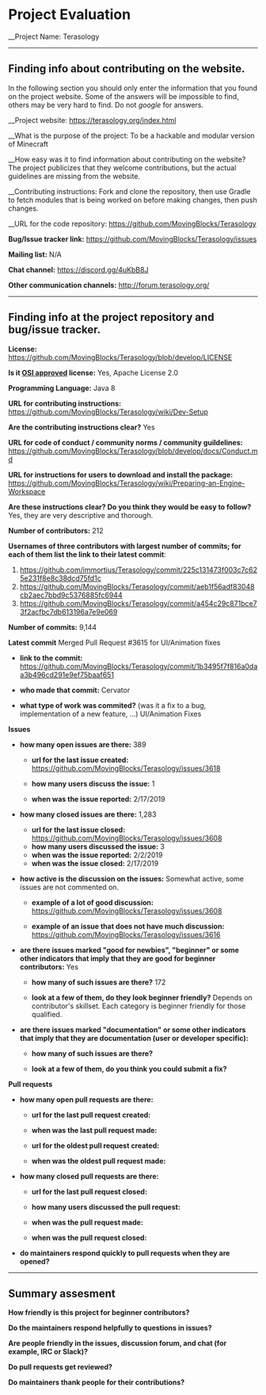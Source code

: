 # Project Evaluation 



__Project Name: Terasology


---

## Finding info about contributing on the website.

In the following section you should only enter the information that you
found on the project website. Some of the answers will be impossible to find, others
may be very hard to find. Do not _google_ for answers.

__Project website: https://terasology.org/index.html


__What is the purpose of the project: To be a hackable and modular version of Minecraft


__How easy was it to find information about contributing on the website? The project publicizes that they welcome contributions, but the actual guidelines are missing from the website.


__Contributing instructions: Fork and clone the repository, then use Gradle to fetch modules that is being worked on before making changes, then push changes.

__URL for the code repository: https://github.com/MovingBlocks/Terasology

__Bug/Issue tracker link:__ https://github.com/MovingBlocks/Terasology/issues

__Mailing list:__ N/A

__Chat channel:__ https://discord.gg/4uKbB8J

__Other communication channels:__ http://forum.terasology.org/


---

## Finding info at the project repository and bug/issue tracker.

__License:__ https://github.com/MovingBlocks/Terasology/blob/develop/LICENSE

__Is it [OSI approved](https://opensource.org/licenses/alphabetical) license:__ Yes, Apache License 2.0

__Programming Language:__ Java 8

__URL for contributing instructions:__ https://github.com/MovingBlocks/Terasology/wiki/Dev-Setup

__Are the contributing instructions clear?__ Yes


__URL for code of conduct / community norms / community guildelines:__ https://github.com/MovingBlocks/Terasology/blob/develop/docs/Conduct.md

__URL for instructions for users to download and install the package:__ https://github.com/MovingBlocks/Terasology/wiki/Preparing-an-Engine-Workspace


__Are these instructions clear? Do you think they would be easy to follow?__ Yes, they are very descriptive and thorough.


__Number of contributors:__ 212


__Usernames of three contributors with largest number of commits; for
each of them list the link to their latest commit__:

1. https://github.com/immortius/Terasology/commit/225c131473f003c7c625e231f8e8c38dcd75fd1c
2. https://github.com/MovingBlocks/Terasology/commit/aeb1f56adf83048cb2aec7bbd9c5376885fc6944
3. https://github.com/MovingBlocks/Terasology/commit/a454c29c871bce73f2acfbc7db613196a7e9e069


__Number of commits:__ 9,144

__Latest commit__ Merged Pull Request #3615 for UI/Animation fixes

- __link to the commit:__ https://github.com/MovingBlocks/Terasology/commit/1b3495f7f816a0daa3b496cd291e9ef75baaf651

- __who made that commit:__ Cervator

- __what type of work was commited?__ (was it a fix to a bug, implementation of a new feature, ...) UI/Animation Fixes


__Issues__

- __how many open issues are there:__ 389

    - __url for the last issue created:__ https://github.com/MovingBlocks/Terasology/issues/3618

    - __how many users discuss the issue:__ 1
    
    - __when was the issue reported:__ 2/17/2019
    

- __how many closed issues are there:__ 1,283
    - __url for the last issue closed:__ https://github.com/MovingBlocks/Terasology/issues/3608
    - __how many users discussed the issue:__ 3
    - __when was the issue reported:__ 2/2/2019
    - __when was the issue closed:__ 2/17/2019

- __how active is the discussion on the issues:__ Somewhat active, some issues are not commented on.

    - __example of a lot of good discussion:__  https://github.com/MovingBlocks/Terasology/issues/3608
    
    - __example of an issue that does not have much discussion:__ https://github.com/MovingBlocks/Terasology/issues/3616



- __are there issues marked "good for newbies", "beginner" or some other indicators that imply that they are good for beginner contributors:__ Yes

    - __how many of such issues are there?__ 172
    
    - __look at a few of them, do they look beginner friendly?__ Depends on contributor's skillset. Each category is beginner friendly for those qualified.



- __are there issues marked "documentation" or some other indicators that imply that they are documentation (user or developer specific):__

    - __how many of such issues are there?__
    
    - __look at a few of them, do you think you could submit a fix?__ 



__Pull requests__

- __how many open pull requests are there:__

    - __url for the last pull request created:__
    
    - __when was the last pull request made:__

    - __url for the oldest pull request created:__
    
    - __when was the oldest pull request made:__

- __how many closed pull requests are there:__

    - __url for the last pull request closed:__
    
    - __how many users discussed the pull request:__
    
    - __when was the pull request made:__
    
    - __when was the pull request closed:__
    

- __do maintainers respond quickly to pull requests when they are opened?__ 





---


## Summary assesment
__How friendly is this project for beginner contributors?__


__Do the maintainers respond helpfully to questions in issues?__


__Are people friendly in the issues, discussion forum, and chat (for example, IRC or Slack)?__



__Do pull requests get reviewed?__



__Do maintainers thank people for their contributions?__
